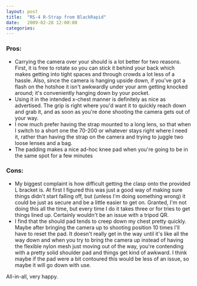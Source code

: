 ```yaml
---
layout: post
title:  "RS-4 R-Strap from BlackRapid"
date:   2009-02-28 12:00:00
categories:
---
```


### Pros:

* Carrying the camera over your should is a lot better for two reasons. First, it is free to rotate so you can stick it behind your back which makes getting into tight spaces and through crowds a lot less of a hassle. Also, since the camera is hanging upside down, if you've got a flash on the hotshoe it isn't awkwardly under your arm getting knocked around; it's conveniently hanging down by your pocket.
* Using it in the intended x-chest manner is definitely as nice as advertised. The grip is right where you'd want it to quickly reach down and grab it, and as soon as you're done shooting the camera gets out of your way.
* I now much prefer having the strap mounted to a long lens, so that when I switch to a short one the 70-200 or whatever stays right where I need it, rather than having the strap on the camera and trying to juggle two loose lenses and a bag.
* The padding makes a nice ad-hoc knee pad when you're going to be in the same spot for a few minutes

### Cons:

* My biggest complaint is how difficult getting the clasp onto the provided L bracket is. At first I figured this was just a good way of making sure things didn't start falling off, but (unless I'm doing something wrong) it could be just as secure and be a little easier to get on. Granted, I'm not doing this all the time, but every time I do it takes three or for tries to get things lined up. Certainly wouldn't be an issue with a tripod QR.
* I find that the should pad tends to creep down my chest pretty quickly. Maybe after bringing the camera up to shooting position 10 times I'll have to reset the pad. It doesn't really get in the way until it's like all the way down and when you try to bring the camera up instead of having the flexible nylon mesh just moving out of the way, you're contending with a pretty solid shoulder pad and things get kind of awkward. I think maybe if the pad were a bit contoured this would be less of an issue, so maybe it will go down with use.

All-in-all, very happy.
